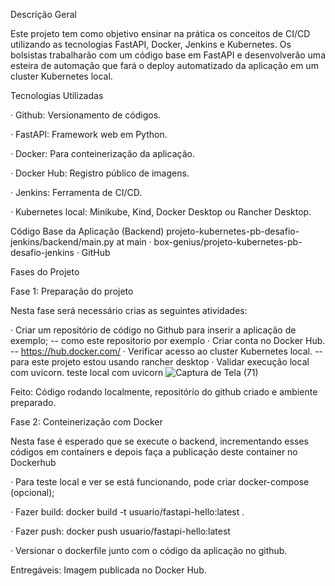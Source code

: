 Descrição Geral

Este projeto tem como objetivo ensinar na prática os conceitos de CI/CD utilizando as tecnologias FastAPI, Docker, Jenkins e Kubernetes. Os bolsistas trabalharão com um código base em FastAPI e desenvolverão uma esteira de automação que fará o deploy automatizado da aplicação em um cluster Kubernetes local.


Tecnologias Utilizadas

· Github: Versionamento de códigos.

· FastAPI: Framework web em Python.

· Docker: Para conteinerização da aplicação.

· Docker Hub: Registro público de imagens.

· Jenkins: Ferramenta de CI/CD.

· Kubernetes local: Minikube, Kind, Docker Desktop ou Rancher Desktop.

Código Base da Aplicação (Backend) projeto-kubernetes-pb-desafio-jenkins/backend/main.py at main · box-genius/projeto-kubernetes-pb-desafio-jenkins · GitHub


Fases do Projeto

Fase 1: Preparação do projeto

Nesta fase será necessário crias as seguintes atividades:

· Criar um repositório de código no Github para inserir a aplicação de exemplo;
-- como este repositorio por exemplo
· Criar conta no Docker Hub.
-- https://hub.docker.com/
· Verificar acesso ao cluster Kubernetes local.
-- para este projeto estou usando rancher desktop
· Validar execução local com uvicorn.
teste local com uvicorn
![Captura de Tela (71)](https://github.com/user-attachments/assets/03ec83d6-5479-4729-b45e-595664cf92df)

Feito: Código rodando localmente, repositório do github criado e ambiente preparado.

Fase 2: Conteinerização com Docker

Nesta fase é esperado que se execute o backend, incrementando esses códigos em containers e depois faça a publicação deste container no Dockerhub

· Para teste local e ver se está funcionando, pode criar docker-compose (opcional);

· Fazer build: docker build -t usuario/fastapi-hello:latest .

· Fazer push: docker push usuario/fastapi-hello:latest

· Versionar o dockerfile junto com o código da aplicação no github.


Entregáveis: Imagem publicada no Docker Hub.
